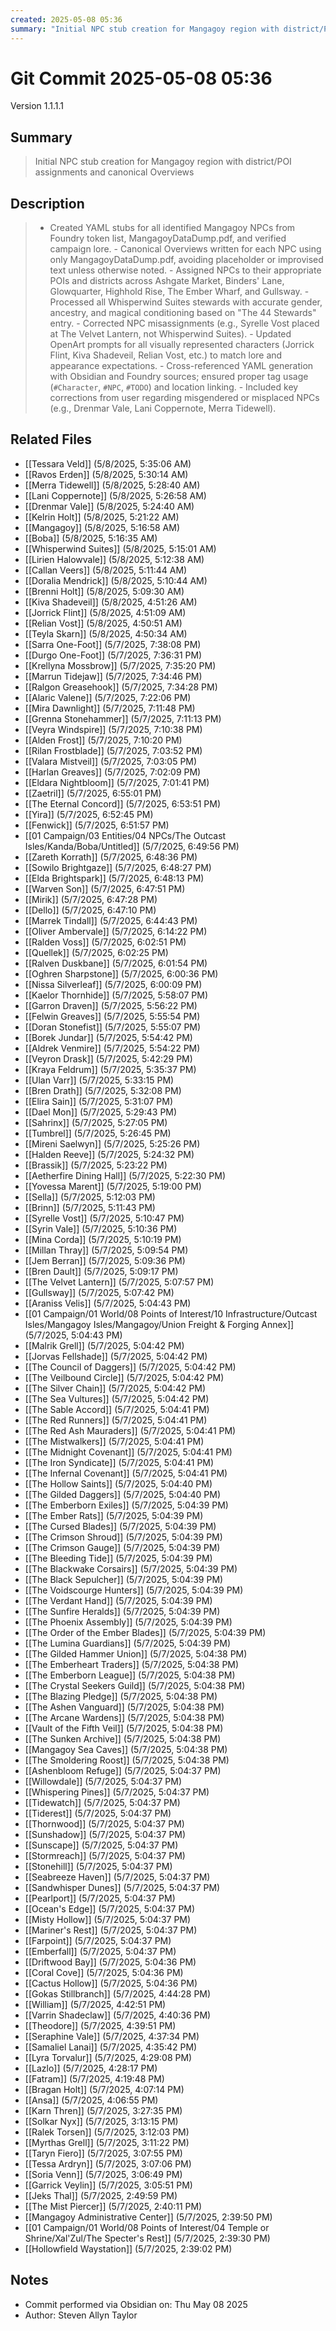 ```yaml
---
created: 2025-05-08 05:36
summary: "Initial NPC stub creation for Mangagoy region with district/POI assignments and canonical Overviews"
---
```


# Git Commit 2025-05-08 05:36

Version 1.1.1.1

## Summary
> Initial NPC stub creation for Mangagoy region with district/POI assignments and canonical Overviews

## Description
> - Created YAML stubs for all identified Mangagoy NPCs from Foundry token list, MangagoyDataDump.pdf, and verified campaign lore. - Canonical Overviews written for each NPC using only MangagoyDataDump.pdf, avoiding placeholder or improvised text unless otherwise noted. - Assigned NPCs to their appropriate POIs and districts across Ashgate Market, Binders' Lane, Glowquarter, Highhold Rise, The Ember Wharf, and Gullsway. - Processed all Whisperwind Suites stewards with accurate gender, ancestry, and magical conditioning based on "The 44 Stewards" entry. - Corrected NPC misassignments (e.g., Syrelle Vost placed at The Velvet Lantern, not Whisperwind Suites). - Updated OpenArt prompts for all visually represented characters (Jorrick Flint, Kiva Shadeveil, Relian Vost, etc.) to match lore and appearance expectations. - Cross-referenced YAML generation with Obsidian and Foundry sources; ensured proper tag usage (`#Character`, `#NPC`, `#TODO`) and location linking. - Included key corrections from user regarding misgendered or misplaced NPCs (e.g., Drenmar Vale, Lani Coppernote, Merra Tidewell).

## Related Files
- [[Tessara Veld]] (5/8/2025, 5:35:06 AM)
- [[Ravos Erden]] (5/8/2025, 5:30:14 AM)
- [[Merra Tidewell]] (5/8/2025, 5:28:40 AM)
- [[Lani Coppernote]] (5/8/2025, 5:26:58 AM)
- [[Drenmar Vale]] (5/8/2025, 5:24:40 AM)
- [[Kelrin Holt]] (5/8/2025, 5:21:22 AM)
- [[Mangagoy]] (5/8/2025, 5:16:58 AM)
- [[Boba]] (5/8/2025, 5:16:35 AM)
- [[Whisperwind Suites]] (5/8/2025, 5:15:01 AM)
- [[Lirien Halowvale]] (5/8/2025, 5:12:38 AM)
- [[Callan Veers]] (5/8/2025, 5:11:44 AM)
- [[Doralia Mendrick]] (5/8/2025, 5:10:44 AM)
- [[Brenni Holt]] (5/8/2025, 5:09:30 AM)
- [[Kiva Shadeveil]] (5/8/2025, 4:51:26 AM)
- [[Jorrick Flint]] (5/8/2025, 4:51:09 AM)
- [[Relian Vost]] (5/8/2025, 4:50:51 AM)
- [[Teyla Skarn]] (5/8/2025, 4:50:34 AM)
- [[Sarra One-Foot]] (5/7/2025, 7:38:08 PM)
- [[Durgo One-Foot]] (5/7/2025, 7:36:31 PM)
- [[Krellyna Mossbrow]] (5/7/2025, 7:35:20 PM)
- [[Marrun Tidejaw]] (5/7/2025, 7:34:46 PM)
- [[Ralgon Greasehook]] (5/7/2025, 7:34:28 PM)
- [[Alaric Valene]] (5/7/2025, 7:22:06 PM)
- [[Mira Dawnlight]] (5/7/2025, 7:11:48 PM)
- [[Grenna Stonehammer]] (5/7/2025, 7:11:13 PM)
- [[Veyra Windspire]] (5/7/2025, 7:10:38 PM)
- [[Alden Frost]] (5/7/2025, 7:10:20 PM)
- [[Rilan Frostblade]] (5/7/2025, 7:03:52 PM)
- [[Valara Mistveil]] (5/7/2025, 7:03:05 PM)
- [[Harlan Greaves]] (5/7/2025, 7:02:09 PM)
- [[Eldara Nightbloom]] (5/7/2025, 7:01:41 PM)
- [[Zaetril]] (5/7/2025, 6:55:01 PM)
- [[The Eternal Concord]] (5/7/2025, 6:53:51 PM)
- [[Yira]] (5/7/2025, 6:52:45 PM)
- [[Fenwick]] (5/7/2025, 6:51:57 PM)
- [[01 Campaign/03 Entities/04 NPCs/The Outcast Isles/Kanda/Boba/Untitled]] (5/7/2025, 6:49:56 PM)
- [[Zareth Korrath]] (5/7/2025, 6:48:36 PM)
- [[Sowilo Brightgaze]] (5/7/2025, 6:48:27 PM)
- [[Elda Brightspark]] (5/7/2025, 6:48:13 PM)
- [[Warven Son]] (5/7/2025, 6:47:51 PM)
- [[Mirik]] (5/7/2025, 6:47:28 PM)
- [[Dello]] (5/7/2025, 6:47:10 PM)
- [[Marrek Tindall]] (5/7/2025, 6:44:43 PM)
- [[Oliver Ambervale]] (5/7/2025, 6:14:22 PM)
- [[Ralden Voss]] (5/7/2025, 6:02:51 PM)
- [[Quellek]] (5/7/2025, 6:02:25 PM)
- [[Ralven Duskbane]] (5/7/2025, 6:01:54 PM)
- [[Oghren Sharpstone]] (5/7/2025, 6:00:36 PM)
- [[Nissa Silverleaf]] (5/7/2025, 6:00:09 PM)
- [[Kaelor Thornhide]] (5/7/2025, 5:58:07 PM)
- [[Garron Draven]] (5/7/2025, 5:56:22 PM)
- [[Felwin Greaves]] (5/7/2025, 5:55:54 PM)
- [[Doran Stonefist]] (5/7/2025, 5:55:07 PM)
- [[Borek  Jundar]] (5/7/2025, 5:54:42 PM)
- [[Aldrek Venmire]] (5/7/2025, 5:54:22 PM)
- [[Veyron Drask]] (5/7/2025, 5:42:29 PM)
- [[Kraya Feldrum]] (5/7/2025, 5:35:37 PM)
- [[Ulan Varr]] (5/7/2025, 5:33:15 PM)
- [[Bren Drath]] (5/7/2025, 5:32:08 PM)
- [[Elira Sain]] (5/7/2025, 5:31:07 PM)
- [[Dael Mon]] (5/7/2025, 5:29:43 PM)
- [[Sahrinx]] (5/7/2025, 5:27:05 PM)
- [[Tumbrel]] (5/7/2025, 5:26:45 PM)
- [[Mireni Saelwyn]] (5/7/2025, 5:25:26 PM)
- [[Halden Reeve]] (5/7/2025, 5:24:32 PM)
- [[Brassik]] (5/7/2025, 5:23:22 PM)
- [[Aetherfire Dining Hall]] (5/7/2025, 5:22:30 PM)
- [[Yovessa Marent]] (5/7/2025, 5:19:00 PM)
- [[Sella]] (5/7/2025, 5:12:03 PM)
- [[Brinn]] (5/7/2025, 5:11:43 PM)
- [[Syrelle Vost]] (5/7/2025, 5:10:47 PM)
- [[Syrin Vale]] (5/7/2025, 5:10:36 PM)
- [[Mina Corda]] (5/7/2025, 5:10:19 PM)
- [[Millan Thray]] (5/7/2025, 5:09:54 PM)
- [[Jem Berran]] (5/7/2025, 5:09:36 PM)
- [[Bren Dault]] (5/7/2025, 5:09:17 PM)
- [[The Velvet Lantern]] (5/7/2025, 5:07:57 PM)
- [[Gullsway]] (5/7/2025, 5:07:42 PM)
- [[Araniss Velis]] (5/7/2025, 5:04:43 PM)
- [[01 Campaign/01 World/08 Points of Interest/10 Infrastructure/Outcast Isles/Mangagoy Isles/Mangagoy/Union Freight & Forging Annex]] (5/7/2025, 5:04:43 PM)
- [[Malrik Grell]] (5/7/2025, 5:04:42 PM)
- [[Jorvas Fellshade]] (5/7/2025, 5:04:42 PM)
- [[The Council of Daggers]] (5/7/2025, 5:04:42 PM)
- [[The Veilbound Circle]] (5/7/2025, 5:04:42 PM)
- [[The Silver Chain]] (5/7/2025, 5:04:42 PM)
- [[The Sea Vultures]] (5/7/2025, 5:04:42 PM)
- [[The Sable Accord]] (5/7/2025, 5:04:41 PM)
- [[The Red Runners]] (5/7/2025, 5:04:41 PM)
- [[The Red Ash Mauraders]] (5/7/2025, 5:04:41 PM)
- [[The Mistwalkers]] (5/7/2025, 5:04:41 PM)
- [[The Midnight Covenant]] (5/7/2025, 5:04:41 PM)
- [[The Iron Syndicate]] (5/7/2025, 5:04:41 PM)
- [[The Infernal Covenant]] (5/7/2025, 5:04:41 PM)
- [[The Hollow Saints]] (5/7/2025, 5:04:40 PM)
- [[The Gilded Daggers]] (5/7/2025, 5:04:40 PM)
- [[The Emberborn Exiles]] (5/7/2025, 5:04:39 PM)
- [[The Ember Rats]] (5/7/2025, 5:04:39 PM)
- [[The Cursed Blades]] (5/7/2025, 5:04:39 PM)
- [[The Crimson Shroud]] (5/7/2025, 5:04:39 PM)
- [[The Crimson Gauge]] (5/7/2025, 5:04:39 PM)
- [[The Bleeding Tide]] (5/7/2025, 5:04:39 PM)
- [[The Blackwake Corsairs]] (5/7/2025, 5:04:39 PM)
- [[The Black Sepulcher]] (5/7/2025, 5:04:39 PM)
- [[The Voidscourge Hunters]] (5/7/2025, 5:04:39 PM)
- [[The Verdant Hand]] (5/7/2025, 5:04:39 PM)
- [[The Sunfire Heralds]] (5/7/2025, 5:04:39 PM)
- [[The Phoenix Assembly]] (5/7/2025, 5:04:39 PM)
- [[The Order of the Ember Blades]] (5/7/2025, 5:04:39 PM)
- [[The Lumina Guardians]] (5/7/2025, 5:04:39 PM)
- [[The Gilded Hammer Union]] (5/7/2025, 5:04:38 PM)
- [[The Emberheart Traders]] (5/7/2025, 5:04:38 PM)
- [[The Emberborn League]] (5/7/2025, 5:04:38 PM)
- [[The Crystal Seekers Guild]] (5/7/2025, 5:04:38 PM)
- [[The Blazing Pledge]] (5/7/2025, 5:04:38 PM)
- [[The Ashen Vanguard]] (5/7/2025, 5:04:38 PM)
- [[The Arcane Wardens]] (5/7/2025, 5:04:38 PM)
- [[Vault of the Fifth Veil]] (5/7/2025, 5:04:38 PM)
- [[The Sunken Archive]] (5/7/2025, 5:04:38 PM)
- [[Mangagoy Sea Caves]] (5/7/2025, 5:04:38 PM)
- [[The Smoldering Roost]] (5/7/2025, 5:04:38 PM)
- [[Ashenbloom Refuge]] (5/7/2025, 5:04:37 PM)
- [[Willowdale]] (5/7/2025, 5:04:37 PM)
- [[Whispering Pines]] (5/7/2025, 5:04:37 PM)
- [[Tidewatch]] (5/7/2025, 5:04:37 PM)
- [[Tiderest]] (5/7/2025, 5:04:37 PM)
- [[Thornwood]] (5/7/2025, 5:04:37 PM)
- [[Sunshadow]] (5/7/2025, 5:04:37 PM)
- [[Sunscape]] (5/7/2025, 5:04:37 PM)
- [[Stormreach]] (5/7/2025, 5:04:37 PM)
- [[Stonehill]] (5/7/2025, 5:04:37 PM)
- [[Seabreeze Haven]] (5/7/2025, 5:04:37 PM)
- [[Sandwhisper Dunes]] (5/7/2025, 5:04:37 PM)
- [[Pearlport]] (5/7/2025, 5:04:37 PM)
- [[Ocean's Edge]] (5/7/2025, 5:04:37 PM)
- [[Misty Hollow]] (5/7/2025, 5:04:37 PM)
- [[Mariner's Rest]] (5/7/2025, 5:04:37 PM)
- [[Farpoint]] (5/7/2025, 5:04:37 PM)
- [[Emberfall]] (5/7/2025, 5:04:37 PM)
- [[Driftwood Bay]] (5/7/2025, 5:04:36 PM)
- [[Coral Cove]] (5/7/2025, 5:04:36 PM)
- [[Cactus Hollow]] (5/7/2025, 5:04:36 PM)
- [[Gokas Stillbranch]] (5/7/2025, 4:44:28 PM)
- [[William]] (5/7/2025, 4:42:51 PM)
- [[Varrin Shadeclaw]] (5/7/2025, 4:40:36 PM)
- [[Theodore]] (5/7/2025, 4:39:51 PM)
- [[Seraphine Vale]] (5/7/2025, 4:37:34 PM)
- [[Samaliel Lanai]] (5/7/2025, 4:35:42 PM)
- [[Lyra Torvalur]] (5/7/2025, 4:29:08 PM)
- [[Lazlo]] (5/7/2025, 4:28:17 PM)
- [[Fatram]] (5/7/2025, 4:19:48 PM)
- [[Bragan Holt]] (5/7/2025, 4:07:14 PM)
- [[Ansa]] (5/7/2025, 4:06:55 PM)
- [[Karn Thren]] (5/7/2025, 3:27:35 PM)
- [[Solkar Nyx]] (5/7/2025, 3:13:15 PM)
- [[Ralek Torsen]] (5/7/2025, 3:12:03 PM)
- [[Myrthas Grell]] (5/7/2025, 3:11:22 PM)
- [[Taryn Fiero]] (5/7/2025, 3:07:55 PM)
- [[Tessa Ardryn]] (5/7/2025, 3:07:06 PM)
- [[Soria Venn]] (5/7/2025, 3:06:49 PM)
- [[Garrick Veylin]] (5/7/2025, 3:05:51 PM)
- [[Jeks Thal]] (5/7/2025, 2:49:59 PM)
- [[The Mist Piercer]] (5/7/2025, 2:40:11 PM)
- [[Mangagoy Administrative Center]] (5/7/2025, 2:39:50 PM)
- [[01 Campaign/01 World/08 Points of Interest/04 Temple or Shrine/Xal'Zul/The Specter's Rest]] (5/7/2025, 2:39:30 PM)
- [[Hollowfield Waystation]] (5/7/2025, 2:39:02 PM)

## Notes
- Commit performed via Obsidian on: Thu May 08 2025
- Author: Steven Allyn Taylor


